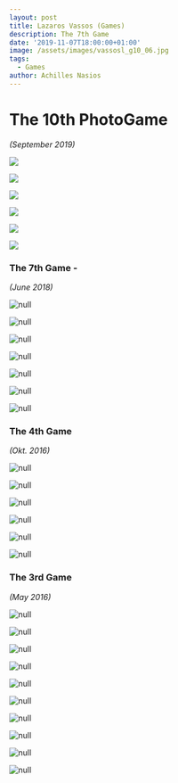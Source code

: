 ```yaml
---
layout: post
title: Lazaros Vassos (Games)
description: The 7th Game
date: '2019-11-07T18:00:00+01:00'
image: /assets/images/vassosl_g10_06.jpg
tags:
  - Games
author: Achilles Nasios
---
```

# The 10th PhotoGame

_(September 2019)_

![](/assets/images/vassosl_g10_01.jpg)

![](/assets/images/vassosl_g10_02.jpg)

![](/assets/images/vassosl_g10_03.jpg)

![](/assets/images/vassosl_g10_04.jpg)

![](/assets/images/vassosl_g10_05.jpg)

![](/assets/images/vassosl_g10_06.jpg)



### The 7th Game -

_(June 2018)_

![null](/assets/images/vassos_g7_01.jpg)

![null](/assets/images/vassos_g7_02.jpg)

![null](/assets/images/vassos_g7_03.jpg)

![null](/assets/images/vassos_g7_04.jpg)

![null](/assets/images/vassos_g7_05.jpg)

![null](/assets/images/vassos_g7_06.jpg)

![null](/assets/images/vassos_g7_07.jpg)

### The 4th Game

_(Okt. 2016)_

![null](/assets/images/vassos_g4_present.jpg#full)

![null](/assets/images/vassos_g4_01.jpg)

![null](/assets/images/vassos_g4_02.jpg)

![null](/assets/images/vassos_g4_03.jpg)

![null](/assets/images/vassos_g4_04.jpg)

![null](/assets/images/vassos_g4_05.jpg)

### The 3rd Game

_(May 2016)_

![null](/assets/images/vassos_g7_present.jpg#full)

![null](/assets/images/vassos_g3_03.jpg)

![null](/assets/images/vassos_g3_02.jpg)

![null](/assets/images/vassos_g3_01.jpg)

![null](/assets/images/vassos_g3_06.jpg)

![null](/assets/images/vassos_g3_05.jpg)

![null](/assets/images/vassos_g3_04.jpg)

![null](/assets/images/vassos_g3_07.jpg)

![null](/assets/images/vassos_g3_08.jpg)

![null](/assets/images/vassos_g3_09.jpg)

